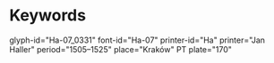 # Keywords
glyph-id="Ha-07_0331"
font-id="Ha-07"
printer-id="Ha"
printer="Jan Haller"
period="1505–1525"
place="Kraków"
PT plate="170"

